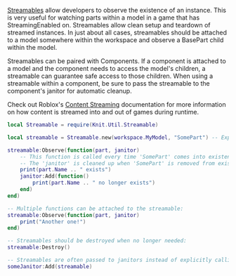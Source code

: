 [Streamables](https://github.com/AtollStudios/Knit/blob/main/src/Util/Streamable.lua) allow developers to observe the existence of an instance. This is very useful for watching parts within a model in a game that has StreamingEnabled on. Streamables allow clean setup and teardown of streamed instances. In just about all cases, streamables should be attached to a model somewhere within the workspace and observe a BasePart child within the model.

Streamables can be paired with Components. If a component is attached to a model and the component needs to access the model's children, a streamable can guarantee safe access to those children. When using a streamable within a component, be sure to pass the streamable to the component's janitor for automatic cleanup.

Check out Roblox's [Content Streaming](https://developer.roblox.com/en-us/articles/content-streaming) documentation for more information on how content is streamed into and out of games during runtime.

```lua
local Streamable = require(Knit.Util.Streamable)

local streamable = Streamable.new(workspace.MyModel, "SomePart") -- Expects "SomePart" to be a direct child of MyModel

streamable:Observe(function(part, janitor)
	-- This function is called every time 'SomePart' comes into existence.
	-- The 'janitor' is cleaned up when 'SomePart' is removed from existence.
	print(part.Name .. " exists")
	janitor:Add(function()
		print(part.Name .. " no longer exists")
	end)
end)

-- Multiple functions can be attached to the streamable:
streamable:Observe(function(part, janitor)
	print("Another one!")
end)

-- Streamables should be destroyed when no longer needed:
streamable:Destroy()

-- Streamables are often passed to janitors instead of explicitly calling Destroy:
someJanitor:Add(streamable)
```